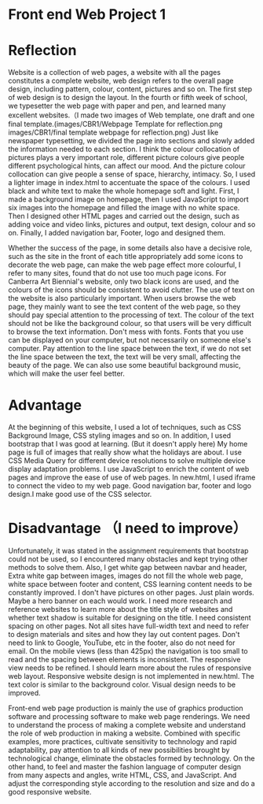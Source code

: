 
# Front end Web Project 1 
# Reflection
   Website is a collection of web pages, a website with all the pages constitutes a complete website, web design refers to the overall page design, including pattern, colour, content, pictures and so on. The first step of web design is to design the layout. In the fourth or fifth week of school, we typesetter the web page with paper and pen, and learned many excellent websites.（I made two images of Web template, one draft and one final template.(images/CBR1/Webpage Template for reflection.png            images/CBR1/final template webpage for reflection.png) Just like newspaper typesetting, we divided the page into sections and slowly added the information needed to each section. I think the colour collocation of pictures plays a very important role, different picture colours give people different psychological hints, can affect our mood. And the picture colour collocation can give people a sense of space, hierarchy, intimacy. So, I used a lighter image in index.html to accentuate the space of the colours. I used black and white text to make the whole homepage soft and light. First, I made a background image on homepage, then I used JavaScript to import six images into the homepage and filled the image with no white space. Then I designed other HTML pages and carried out the design, such as adding voice and video links, pictures and output, text design, colour and so on. Finally, I added navigation bar, Footer, logo and designed them.
  
  Whether the success of the page, in some details also have a decisive role, such as the site in the front of each title appropriately add some icons to decorate the web page, can make the web page effect more colourful, I refer to many sites, found that do not use too much page icons. For Canberra Art Biennial's website, only two black icons are used, and the colours of the icons should be consistent to avoid clutter. The use of text on the website is also particularly important. When users browse the web page, they mainly want to see the text content of the web page, so they should pay special attention to the processing of text. The colour of the text should not be like the background colour, so that users will be very difficult to browse the text information. Don't mess with fonts. Fonts that you use can be displayed on your computer, but not necessarily on someone else's computer. Pay attention to the line space between the text, if we do not set the line space between the text, the text will be very small, affecting the beauty of the page. We can also use some beautiful background music, which will make the user feel better.

   
# Advantage
  At the beginning of this website, I used a lot of techniques, such as CSS Background Image, CSS styling images and so on. In addition, I used bootstrap that I was good at learning. (But it doesn't apply here) My home page is full of images that really show what the holidays are about. I use CSS Media Query for different device resolutions to solve multiple device display adaptation problems. I use JavaScript to enrich the content of web pages and improve the ease of use of web pages. In new.html, I used iframe to connect the video to my web page. Good navigation bar, footer and logo design.I make good use of the CSS selector.

# Disadvantage （I need to improve）
  Unfortunately, it was stated in the assignment requirements that bootstrap could not be used, so I encountered many obstacles and kept trying other methods to solve them. Also, I get white gap between navbar and header, Extra white gap between images, images do not fill the whole web page, white space between footer and content, CSS learning content needs to be constantly improved. I don't have pictures on other pages. Just plain words. Maybe a hero banner on each would work. I need more research and reference websites to learn more about the title style of websites and whether text shadow is suitable for designing on the title. I need consistent spacing on other pages. Not all sites have full-width text and need to refer to design materials and sites and how they lay out content pages. Don't need to link to Google, YouTube, etc in the footer, also do not need for email. On the mobile views (less than 425px) the navigation is too small to read and the spacing between elements is inconsistent. The responsive view needs to be refined. I should learn more about the rules of responsive web layout. Responsive website design is not implemented in new.html. The text color is similar to the background color. Visual design needs to be improved.
  
  
Front-end web page production is mainly the use of graphics production software and processing software to make web page renderings. We need to understand the process of making a complete website and understand the role of web production in making a website. Combined with specific examples, more practices, cultivate sensitivity to technology and rapid adaptability, pay attention to all kinds of new possibilities brought by technological change, eliminate the obstacles formed by technology. On the other hand, to feel and master the fashion language of computer design from many aspects and angles, write HTML, CSS, and JavaScript. And adjust the corresponding style according to the resolution and size and do a good responsive website.






